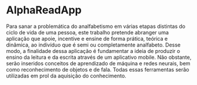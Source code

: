 # AlphaReadApp
Para sanar a problemática do analfabetismo em várias etapas distintas do ciclo de vida de uma pessoa, este trabalho pretende abranger uma aplicação que apoie, incentive e ensine de forma prática, teórica e dinâmica, ao indivíduo que é semi ou completamente analfabeto. Desse modo, a finalidade dessa aplicação é fundamentar a ideia de produzir o ensino da leitura e da escrita através de um aplicativo mobile. Não obstante, serão inseridos conceitos de aprendizado de máquina e redes neurais, bem como reconhecimento de objetos e de fala. Todas essas ferramentas serão utilizadas em prol da aquisição do conhecimento.

